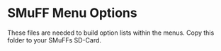 # SMuFF Menu Options

These files are needed to build option lists within the menus. Copy this folder to your SMuFFs SD-Card.
